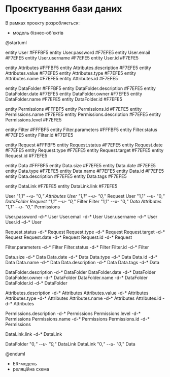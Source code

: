 # Проєктування бази даних

В рамках проекту розробляється:

- модель бізнес-об'єктів



@startuml


entity User  #FFFBF5
entity User.password  #F7EFE5
entity User.email #F7EFE5
entity User.username #F7EFE5
entity User.id #F7EFE5


entity Attributes  #FFFBF5
entity Attributes.description  #F7EFE5
entity Attributes.value #F7EFE5
entity Attributes.type #F7EFE5
entity Attributes.name #F7EFE5
entity Attributes.id #F7EFE5

entity DataFolder  #FFFBF5
entity DataFolder.description  #F7EFE5
entity DataFolder.date #F7EFE5
entity DataFolder.owner #F7EFE5
entity DataFolder.name #F7EFE5
entity DataFolder.id #F7EFE5


entity Permissions  #FFFBF5
entity Permissions.id  #F7EFE5
entity Permissions.name #F7EFE5
entity Permissions.description #F7EFE5
entity Permissions.level #F7EFE5

entity Filter  #FFFBF5
entity Filter.parameters  #FFFBF5
entity Filter.status  #F7EFE5
entity Filter.id  #F7EFE5

entity Request  #FFFBF5
entity Request.status  #F7EFE5
entity Request.date  #F7EFE5
entity Request.type #F7EFE5
entity Request.target #F7EFE5
entity Request.id #F7EFE5

entity Data  #FFFBF5
entity Data.size  #F7EFE5
entity Data.date  #F7EFE5
entity Data.type #F7EFE5
entity Data.name #F7EFE5
entity Data.id #F7EFE5
entity Data.description #F7EFE5
entity Data.tags #F7EFE5


entity DataLink  #F7EFE5
entity DataLink.link  #F7EFE5

User "1,1" --u- "0,_" Attributes
User "1,1" --u- "0,_" Request
User "1,1" --u- "0,_" DataFolder
Request "1,1" --u- "0,_" Filter
Filter "1,1" --u- "0,_" Data
Attributes "1,1" --u- "0,_" Permissions

User.password -d-* User
User.email -d-* User
User.username -d-* User
User.id -d-* User


Request.status -d-* Request
Request.type -d-* Request
Request.target -d-* Request
Request.date -d-* Request
Request.id -d-* Request

Filter.parameters -d-* Filter
Filter.status -d-* Filter
Filter.id -d-* Filter

Data.size -d-* Data
Data.date -d-* Data
Data.type -d-* Data
Data.id -d-* Data
Data.name -d-* Data
Data.description -d-* Data
Data.tags -d-* Data

DataFolder.description -d-* DataFolder
DataFolder.date -d-* DataFolder
DataFolder.owner -d-* DataFolder
DataFolder.name -d-* DataFolder
DataFolder.id -d-* DataFolder

Attributes.description -d-* Attributes
Attributes.value -d-* Attributes
Attributes.type -d-* Attributes
Attributes.name -d-* Attributes
Attributes.id -d-* Attributes

Permissions.description -d-* Permissions
Permissions.level -d-* Permissions
Permissions.name -d-* Permissions
Permissions.id -d-* Permissions

	

DataLink.link -d-* DataLink

DataFolder "0,_" --u- "0,_" DataLink
DataLink "0,_" --u- "0,_" Data


@enduml

- ER-модель
- реляційна схема

